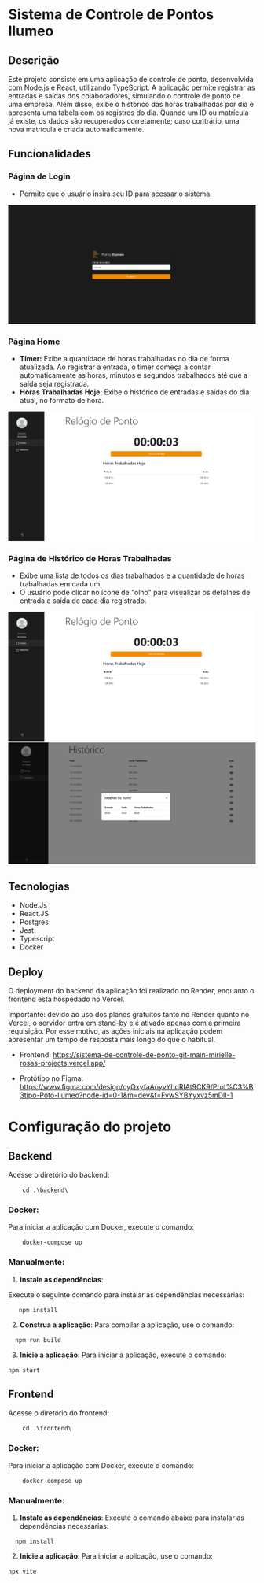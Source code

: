 # Sistema de Controle de Pontos Ilumeo

## Descrição

Este projeto consiste em uma aplicação de controle de ponto, desenvolvida com Node.js e React, utilizando TypeScript. A aplicação permite registrar as entradas e saídas dos colaboradores, simulando o controle de ponto de uma empresa. Além disso, exibe o histórico das horas trabalhadas por dia e apresenta uma tabela com os registros do dia.
Quando um ID ou matrícula já existe, os dados são recuperados corretamente; caso contrário, uma nova matrícula é criada automaticamente.

## Funcionalidades

### Página de Login
- Permite que o usuário insira seu ID para acessar o sistema.

![alt text](docs/img/login.png)

### Página Home
- **Timer:** Exibe a quantidade de horas trabalhadas no dia de forma atualizada. Ao registrar a entrada, o timer começa a contar automaticamente as horas, minutos e segundos trabalhados até que a saída seja registrada.
- **Horas Trabalhadas Hoje:** Exibe o histórico de entradas e saídas do dia atual, no formato de hora.

![alt text](docs/img/home.png)

### Página de Histórico de Horas Trabalhadas
- Exibe uma lista de todos os dias trabalhados e a quantidade de horas trabalhadas em cada um.
- O usuário pode clicar no ícone de "olho" para visualizar os detalhes de entrada e saída de cada dia registrado.

![alt text](docs/img/historico.png)
![alt text](docs/img/entrada-saida-historico.png)

## Tecnologias 

- Node.Js
- React.JS
- Postgres
- Jest
- Typescript
- Docker

## Deploy
O deployment do backend da aplicação foi realizado no Render, enquanto o frontend está hospedado no Vercel.

Importante: devido ao uso dos planos gratuitos tanto no Render quanto no Vercel, o servidor entra em stand-by e é ativado apenas com a primeira requisição. Por esse motivo, as ações iniciais na aplicação podem apresentar um tempo de resposta mais longo do que o habitual.

- Frontend: https://sistema-de-controle-de-ponto-git-main-mirielle-rosas-projects.vercel.app/

- Protótipo no Figma: https://www.figma.com/design/oyQxyfaAoyvYhdRIAt9CK9/Prot%C3%B3tipo-Poto-Ilumeo?node-id=0-1&m=dev&t=FvwSYBYyxvz5mDII-1

# Configuração do projeto

## Backend
Acesse o diretório do backend:

```
    cd .\backend\
```

### Docker:
Para iniciar a aplicação com Docker, execute o comando:
```
    docker-compose up
```

### Manualmente:

1. **Instale as dependências**:

Execute o seguinte comando para instalar as dependências necessárias:

```
   npm install
```

2. **Construa a aplicação**:
Para compilar a aplicação, use o comando:
```
  npm run build
```

3. **Inicie a aplicação**:
Para iniciar a aplicação, execute o comando:
```
npm start
```


## Frontend
Acesse o diretório do frontend:
```
    cd .\frontend\
```

### Docker:
Para iniciar a aplicação com Docker, execute o comando:
```
    docker-compose up
```

### Manualmente:


1. **Instale as dependências**:
Execute o comando abaixo para instalar as dependências necessárias:
```
  npm install
```

2. **Inicie a aplicação**:
Para iniciar a aplicação, use o comando:
```
npx vite
```
